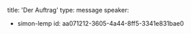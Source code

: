 title: 'Der Auftrag'
type: message
speaker:
  - simon-lemp
id: aa071212-3605-4a44-8ff5-3341e831bae0
